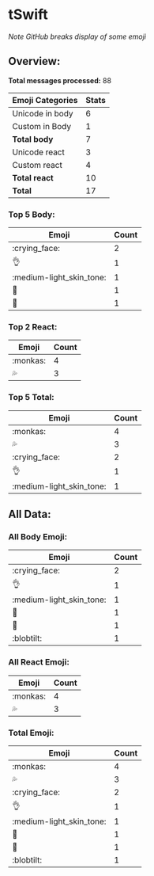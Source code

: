# tSwift

*Note GitHub breaks display of some emoji*

## Overview:

**Total messages processed:** 88

Emoji Categories | Stats
-------|--------
Unicode in body | 6
Custom in Body | 1
**Total body** | 7
Unicode react | 3
Custom react | 4
**Total react** | 10
**Total** | 17

### Top 5 Body:

Emoji | Count
-------|--------
:crying_face: | 2
:ok_hand: | 1
:medium-light_skin_tone: | 1
:nauseated_face: | 1
:evergreen_tree: | 1

### Top 2 React:

Emoji | Count
-------|--------
:monkas: | 4
💦 | 3

### Top 5 Total:

Emoji | Count
-------|--------
:monkas: | 4
💦 | 3
:crying_face: | 2
:ok_hand: | 1
:medium-light_skin_tone: | 1

## All Data:

### All Body Emoji:

Emoji | Count
-------|--------
:crying_face: | 2
:ok_hand: | 1
:medium-light_skin_tone: | 1
:nauseated_face: | 1
:evergreen_tree: | 1
:blobtilt: | 1

### All React Emoji:

Emoji | Count
-------|--------
:monkas: | 4
💦 | 3

### Total Emoji:

Emoji | Count
-------|--------
:monkas: | 4
💦 | 3
:crying_face: | 2
:ok_hand: | 1
:medium-light_skin_tone: | 1
:nauseated_face: | 1
:evergreen_tree: | 1
:blobtilt: | 1

